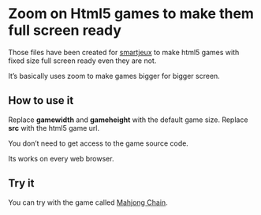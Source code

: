 # Zoom on Html5 games to make them full screen ready

Those files have been created for [smartjeux](https://www.smartjeux.com/) to make html5 games with fixed size full screen ready even they are not.

It’s basically uses zoom to make games bigger for bigger screen.

## How to use it

Replace **gamewidth** and **gameheight** with the default game size. Replace **src** with the html5 game url.

You don’t need to get access to the game source code.

Its works on every web browser.

## Try it

You can try with the game called [Mahjong Chain](https://www.smartjeux.com/mahjong-chain).

